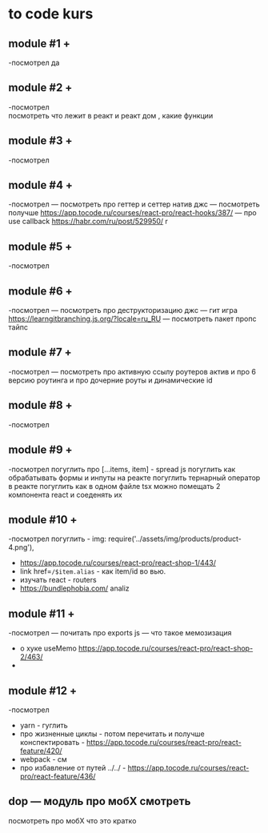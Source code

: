 # to code kurs

## module #1 +
-посмотрел да

## module #2 +
-посмотрел  
посмотреть что лежит в реакт и реакт дом , какие функции 


## module #3 +
-посмотрел

## module #4 +
-посмотрел
— посмотреть про геттер и сеттер натив джс
— посмотреть получше https://app.tocode.ru/courses/react-pro/react-hooks/387/
— про use callback https://habr.com/ru/post/529950/ 
 r
## module #5 +
-посмотрел

## module #6 +
-посмотрел
— посмотреть про деструкторизацию джс
— гит игра https://learngitbranching.js.org/?locale=ru_RU
— посмотреть пакет пропс тайпс


## module #7 +
-посмотрел
— посмотреть про активную ссылу роутеров актив и про 6 версию роутинга и про дочерние роуты и динамические id

## module #8 +
-посмотрел

## module #9 +
-посмотрел
погуглить про [...items, item] - spread js
погуглить как обрабатывать формы и инпуты на реакте
погуглить тернарный оператор в реакте
погуглить как в одном файле tsx можно помещать 2 компонента react и соеденять их

## module #10 +
-посмотрел
погуглить - img: require('../assets/img/products/product-4.png'),
 - https://app.tocode.ru/courses/react-pro/react-shop-1/443/
 - link href=`/$item.alias` - как item/id во вью.
 - изучать react - routers
 - https://bundlephobia.com/  analiz
 
## module #11 +
-посмотрел
— почитать про exports js 
— что такое мемозизация 
- о хуке useMemo https://app.tocode.ru/courses/react-pro/react-shop-2/463/
- 

## module #12 +
-посмотрел
- yarn - гуглить
- про жизненные циклы - потом перечитать и получше конспектировать - https://app.tocode.ru/courses/react-pro/react-feature/420/
- webpack - см 
- про избавление от путей ../../ - https://app.tocode.ru/courses/react-pro/react-feature/436/


## dop — модуль про мобХ смотреть
посмотреть про мобХ что это кратко



